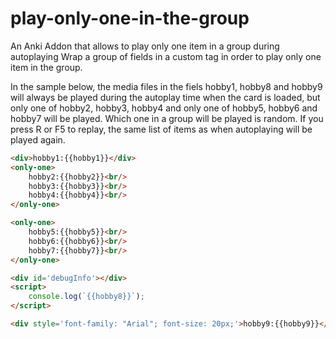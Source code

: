 # play-only-one-in-the-group
An Anki Addon that allows to play only one item in a group during autoplaying
Wrap a group of fields in a custom tag <only-one> in order to play only one item in the group.

In the sample below, the media files in the fiels hobby1, hobby8 and hobby9 will always be 
played during the autoplay time when the card is loaded, but only one of hobby2, hobby3, hobby4
and only one of hobby5, hobby6 and hobby7 will be played. Which one in a group will be played is
random. If you press R or F5 to replay, the same list of items as when autoplaying will be 
played again.
```html
<div>hobby1:{{hobby1}}</div>
<only-one>
    hobby2:{{hobby2}}<br/>
    hobby3:{{hobby3}}<br/>
    hobby4:{{hobby4}}<br/>
</only-one>

<only-one>
    hobby5:{{hobby5}}<br/>
    hobby6:{{hobby6}}<br/>
    hobby7:{{hobby7}}<br/>
</only-one>

<div id='debugInfo'></div>
<script>
    console.log(`{{hobby8}}`);
</script>

<div style='font-family: "Arial"; font-size: 20px;'>hobby9:{{hobby9}}</div>
```
